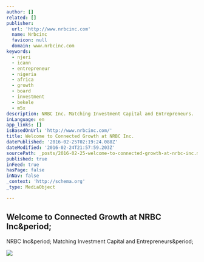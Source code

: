 ```yaml
---
author: []
related: []
publisher:
  url: 'http://www.nrbcinc.com'
  name: Nrbcinc
  favicon: null
  domain: www.nrbcinc.com
keywords:
  - njeri
  - icann
  - entrepreneur
  - nigeria
  - africa
  - growth
  - board
  - investment
  - bekele
  - m5x
description: NRBC Inc. Matching Investment Capital and Entrepreneurs.
inLanguage: en
app_links: []
isBasedOnUrl: 'http://www.nrbcinc.com/'
title: Welcome to Connected Growth at NRBC Inc.
datePublished: '2016-02-25T02:19:24.088Z'
dateModified: '2016-02-24T21:57:59.203Z'
sourcePath: _posts/2016-02-25-welcome-to-connected-growth-at-nrbc-inc.md
published: true
inFeed: true
hasPage: false
inNav: false
_context: 'http://schema.org'
_type: MediaObject

---
```

<article style=""><h1>Welcome to Connected Growth at NRBC Inc&amp;period;</h1><p>NRBC Inc&amp;period; Matching Investment Capital and Entrepreneurs&amp;period;</p><img src="http://www.nrbcinc.com/investor-relations.png" /></article>